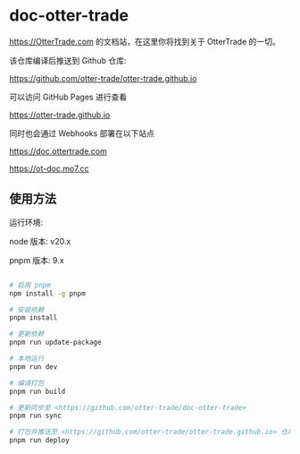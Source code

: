 # doc-otter-trade

https://OtterTrade.com 的文档站，在这里你将找到关于 OtterTrade 的一切。

该仓库编译后推送到 Github 仓库:

https://github.com/otter-trade/otter-trade.github.io

可以访问 GitHub Pages 进行查看

https://otter-trade.github.io

同时也会通过 Webhooks 部署在以下站点

https://doc.ottertrade.com

https://ot-doc.mo7.cc

## 使用方法

运行环境:

node 版本: v20.x

pnpm 版本: 9.x

```bash

# 启用 pnpm
npm install -g pnpm

# 安装依赖
pnpm install

# 更新依赖
pnpm run update-package

# 本地运行
pnpm run dev

# 编译打包
pnpm run build

# 更新同步至 <https://github.com/otter-trade/doc-otter-trade>
pnpm run sync

# 打包并推送至 <https://github.com/otter-trade/otter-trade.github.io> 仓库
pnpm run deploy

```
